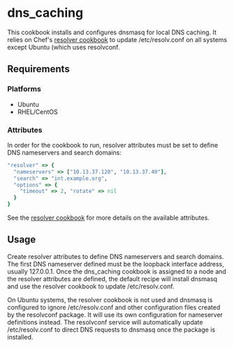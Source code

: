 # dns_caching

This cookbook installs and configures dnsmasq for local DNS caching. It relies on Chef's [resolver cookbook](https://github.com/chef-cookbooks/resolver) to update /etc/resolv.conf on all systems except Ubuntu (which uses resolvconf.

## Requirements

### Platforms

* Ubuntu
* RHEL/CentOS

### Attributes

In order for the cookbook to run, resolver attributes must be set to define DNS nameservers and search domains:
```ruby
"resolver" => {
  "nameservers" => ["10.13.37.120", "10.13.37.40"],
  "search" => "int.example.org",
  "options" => {
    "timeout" => 2, "rotate" => nil
  }
}
```

See the [resolver cookbook](https://github.com/chef-cookbooks/resolver#attributes) for more details on the available attributes.

## Usage

Create resolver attributes to define DNS nameservers and search domains. The first DNS nameserver defined must be the loopback interface address, usually 127.0.0.1. Once the dns_caching cookbook is assigned to a node and the resolver attributes are defined, the default recipe will install dnsmasq and use the resolver cookbook to update /etc/resolv.conf.

On Ubuntu systems, the resolver cookbook is not used and dnsmasq is configured to ignore /etc/resolv.conf and other configuration files created by the resolvconf package. It will use its own configuration for nameserver definitions instead. The resolvconf service will automatically update /etc/resolv.conf to direct DNS requests to dnsmasq once the package is installed.
